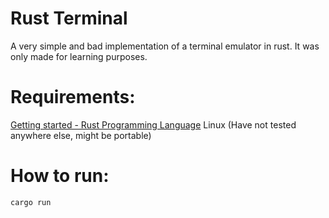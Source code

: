 # Rust Terminal
A very simple and bad implementation of a terminal emulator in rust. It was only made for learning purposes.

# Requirements:
[Getting started - Rust Programming Language](https://www.rust-lang.org/learn/get-started)
Linux (Have not tested anywhere else, might be portable)

# How to run:
```cargo run```
